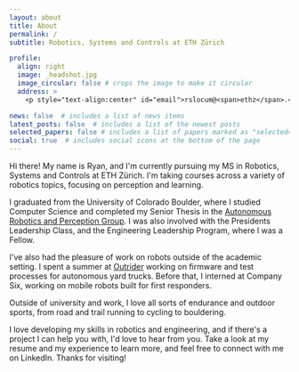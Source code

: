 ```yaml
---
layout: about
title: About
permalink: /
subtitle: Robotics, Systems and Controls at ETH Zürich

profile:
  align: right
  image: _headshot.jpg
  image_circular: false # crops the image to make it circular
  address: >
    <p style="text-align:center" id="email">rslocum@<span>ethz</span>.<span>example.</span>ch</p>

news: false  # includes a list of news items
latest_posts: false  # includes a list of the newest posts
selected_papers: false # includes a list of papers marked as "selected={true}"
social: true  # includes social icons at the bottom of the page
---
```



Hi there! My name is Ryan, and I'm currently pursuing my MS in Robotics, Systems and Controls at ETH Zürich. I'm taking courses across a variety of robotics topics, focusing on perception and learning. 

I graduated from the University of Colorado Boulder, where I studied Computer Science and completed my Senior Thesis in the [Autonomous Robotics and Perception Group](https://arpg.github.io/). I was also involved with the Presidents Leadership Class, and the Engineering Leadership Program, where I was a Fellow.

I've also had the pleasure of work on robots outside of the academic setting. I spent a summer at [Outrider](https://www.outrider.ai/) working on firmware and test processes for autonomous yard trucks. Before that, I interned at Company Six, working on mobile robots built for first responders. 

Outside of university and work, I love all sorts of endurance and outdoor sports, from road and trail running to cycling to bouldering.

I love developing my skills in robotics and engineering, and if there's a project I can help you with, I'd love to hear from you. Take a look at my resume and my experience to learn more, and feel free to connect with me on LinkedIn. Thanks for visiting!

<!-- Write your biography here. Tell the world about yourself. Link to your favorite [subreddit](http://reddit.com). You can put a picture in, too. The code is already in, just name your picture `prof_pic.jpg` and put it in the `img/` folder.

Put your address / P.O. box / other info right below your picture. You can also disable any of these elements by editing `profile` property of the YAML header of your `_pages/about.md`. Edit `_bibliography/papers.bib` and Jekyll will render your [publications page](/al-folio/publications/) automatically.

Link to your social media connections, too. This theme is set up to use [Font Awesome icons](http://fortawesome.github.io/Font-Awesome/) and [Academicons](https://jpswalsh.github.io/academicons/), like the ones below. Add your Facebook, Twitter, LinkedIn, Google Scholar, or just disable all of them. -->

<style> 
  /* for beating scraper bots */
  #email > span:nth-child(2) {
    display: none;
  }
</style>